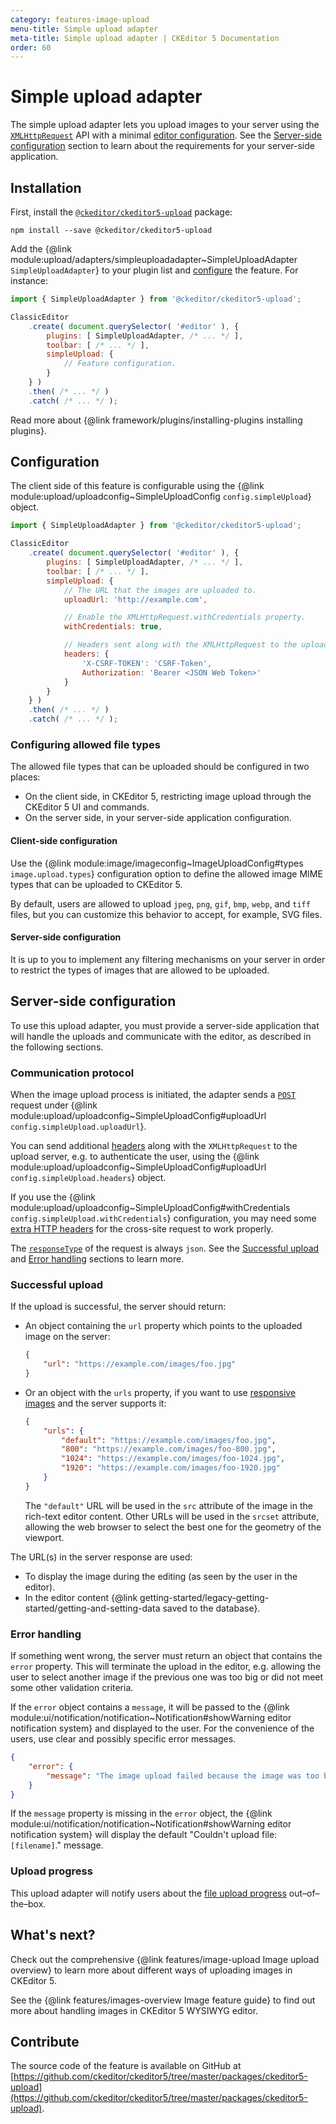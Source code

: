 ```yaml
---
category: features-image-upload
menu-title: Simple upload adapter
meta-title: Simple upload adapter | CKEditor 5 Documentation
order: 60
---
```


# Simple upload adapter

The simple upload adapter lets you upload images to your server using the [`XMLHttpRequest`](https://developer.mozilla.org/en-US/docs/Web/API/XMLHttpRequest) API with a minimal [editor configuration](#configuration). See the [Server-side configuration](#server-side-configuration) section to learn about the requirements for your server-side application.

## Installation

First, install the [`@ckeditor/ckeditor5-upload`](https://www.npmjs.com/package/@ckeditor/ckeditor5-upload) package:

```plaintext
npm install --save @ckeditor/ckeditor5-upload
```

Add the {@link module:upload/adapters/simpleuploadadapter~SimpleUploadAdapter `SimpleUploadAdapter`} to your plugin list and [configure](#configuration) the feature. For instance:

```js
import { SimpleUploadAdapter } from '@ckeditor/ckeditor5-upload';

ClassicEditor
	.create( document.querySelector( '#editor' ), {
		plugins: [ SimpleUploadAdapter, /* ... */ ],
		toolbar: [ /* ... */ ],
		simpleUpload: {
			// Feature configuration.
		}
	} )
	.then( /* ... */ )
	.catch( /* ... */ );
```

<info-box info>
	Read more about {@link framework/plugins/installing-plugins installing plugins}.
</info-box>

## Configuration

The client side of this feature is configurable using the {@link module:upload/uploadconfig~SimpleUploadConfig `config.simpleUpload`} object.

```js
import { SimpleUploadAdapter } from '@ckeditor/ckeditor5-upload';

ClassicEditor
	.create( document.querySelector( '#editor' ), {
		plugins: [ SimpleUploadAdapter, /* ... */ ],
		toolbar: [ /* ... */ ],
		simpleUpload: {
			// The URL that the images are uploaded to.
			uploadUrl: 'http://example.com',

			// Enable the XMLHttpRequest.withCredentials property.
			withCredentials: true,

			// Headers sent along with the XMLHttpRequest to the upload server.
			headers: {
				'X-CSRF-TOKEN': 'CSRF-Token',
				Authorization: 'Bearer <JSON Web Token>'
			}
		}
	} )
	.then( /* ... */ )
	.catch( /* ... */ );
```

### Configuring allowed file types

The allowed file types that can be uploaded should be configured in two places:

* On the client side, in CKEditor&nbsp;5, restricting image upload through the CKEditor&nbsp;5 UI and commands.
* On the server side, in your server-side application configuration.

#### Client-side configuration

Use the {@link module:image/imageconfig~ImageUploadConfig#types `image.upload.types`} configuration option to define the allowed image MIME types that can be uploaded to CKEditor&nbsp;5.

By default, users are allowed to upload `jpeg`, `png`, `gif`, `bmp`, `webp`, and `tiff` files, but you can customize this behavior to accept, for example, SVG files.

#### Server-side configuration

It is up to you to implement any filtering mechanisms on your server in order to restrict the types of images that are allowed to be uploaded.

## Server-side configuration

To use this upload adapter, you must provide a server-side application that will handle the uploads and communicate with the editor, as described in the following sections.

### Communication protocol

When the image upload process is initiated, the adapter sends a [`POST`](https://developer.mozilla.org/en-US/docs/Web/HTTP/Methods/POST) request under {@link module:upload/uploadconfig~SimpleUploadConfig#uploadUrl `config.simpleUpload.uploadUrl`}.

You can send additional [headers](https://developer.mozilla.org/en-US/docs/Web/HTTP/Headers) along with the `XMLHttpRequest` to the upload server, e.g. to authenticate the user, using the {@link module:upload/uploadconfig~SimpleUploadConfig#uploadUrl `config.simpleUpload.headers`} object.

If you use the {@link module:upload/uploadconfig~SimpleUploadConfig#withCredentials `config.simpleUpload.withCredentials`} configuration, you may need some [extra HTTP headers](https://developer.mozilla.org/en-US/docs/Web/HTTP/CORS) for the cross-site request to work properly.

The [`responseType`](https://developer.mozilla.org/en-US/docs/Web/API/XMLHttpRequest/responseType) of the request is always `json`. See the [Successful upload](#successful-upload) and [Error handling](#error-handling) sections to learn more.

### Successful upload

If the upload is successful, the server should return:

* An object containing the `url` property which points to the uploaded image on the server:

	```json
	{
		"url": "https://example.com/images/foo.jpg"
	}
	```

* Or an object with the `urls` property, if you want to use [responsive images](https://developer.mozilla.org/en-US/docs/Learn/HTML/Multimedia_and_embedding/Responsive_images) and the server supports it:

	```json
	{
		"urls": {
			"default": "https://example.com/images/foo.jpg",
			"800": "https://example.com/images/foo-800.jpg",
			"1024": "https://example.com/images/foo-1024.jpg",
			"1920": "https://example.com/images/foo-1920.jpg"
		}
	}
	```

	The `"default"` URL will be used in the `src` attribute of the image in the rich-text editor content. Other URLs will be used in the `srcset` attribute, allowing the web browser to select the best one for the geometry of the viewport.

The URL(s) in the server response are used:

* To display the image during the editing (as seen by the user in the editor).
* In the editor content {@link getting-started/legacy-getting-started/getting-and-setting-data saved to the database}.

### Error handling

If something went wrong, the server must return an object that contains the `error` property. This will terminate the upload in the editor, e.g. allowing the user to select another image if the previous one was too big or did not meet some other validation criteria.

If the `error` object contains a `message`, it will be passed to the {@link module:ui/notification/notification~Notification#showWarning editor notification system} and displayed to the user. For the convenience of the users, use clear and possibly specific error messages.

```json
{
	"error": {
		"message": "The image upload failed because the image was too big (max 1.5MB)."
	}
}
```

If the `message` property is missing in the `error` object, the {@link module:ui/notification/notification~Notification#showWarning editor notification system} will display the default "Couldn't upload file: `[filename]`." message.

### Upload progress

This upload adapter will notify users about the [file upload progress](https://developer.mozilla.org/en-US/docs/Web/API/XMLHttpRequest/progress_event) out–of–the–box.

## What's next?

Check out the comprehensive {@link features/image-upload Image upload overview} to learn more about different ways of uploading images in CKEditor&nbsp;5.

See the {@link features/images-overview Image feature guide} to find out more about handling images in CKEditor&nbsp;5 WYSIWYG editor.

## Contribute

The source code of the feature is available on GitHub at [https://github.com/ckeditor/ckeditor5/tree/master/packages/ckeditor5-upload](https://github.com/ckeditor/ckeditor5/tree/master/packages/ckeditor5-upload).
